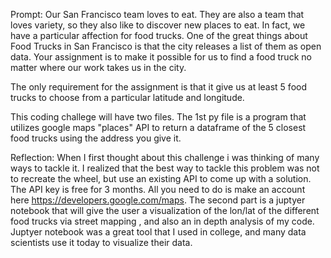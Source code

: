 Prompt: Our San Francisco team loves to eat. They are also a team that loves variety, so they also like to discover new places to eat.
In fact, we have a particular affection for food trucks. One of the great things about Food Trucks in San Francisco is that the city releases a list of them as open data. Your assignment is to make it possible for us to find a food truck no matter where our work takes us in the city.

The only requirement for the assignment is that it give us at least 5 food trucks to choose from a particular latitude and longitude.

This coding challege will have two files. The 1st py file is a program that utilizes google maps "places" API to return a dataframe of the 5 closest food trucks using the address you give it. 

Reflection: When I first thought about this challenge i was thinking of many ways to tackle it. I realized that the best way to tackle this problem was not to recreate the wheel, but use an existing API to come up with a solution.  The API key is free for 3 months. All you need to do is make an account here https://developers.google.com/maps. The second part is a juptyer notebook that will give the user a visualization of the lon/lat of the different food trucks via street mapping , and also an in depth analysis of my code. Juptyer notebook was a great tool that I used in college, and many data scientists  use it today to visualize their data. 
